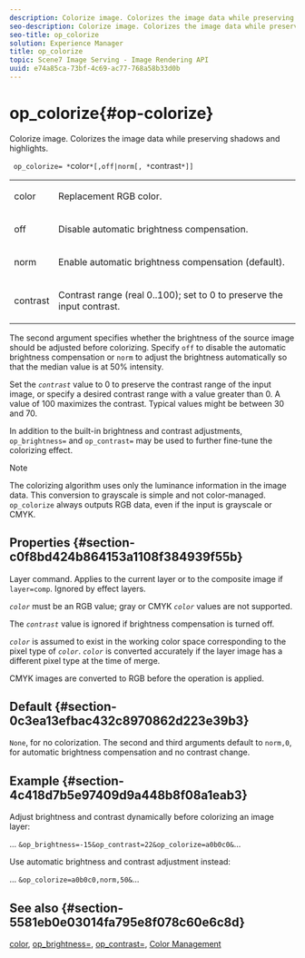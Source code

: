 ```yaml
---
description: Colorize image. Colorizes the image data while preserving shadows and highlights.
seo-description: Colorize image. Colorizes the image data while preserving shadows and highlights.
seo-title: op_colorize
solution: Experience Manager
title: op_colorize
topic: Scene7 Image Serving - Image Rendering API
uuid: e74a85ca-73bf-4c69-ac77-768a58b33d0b
---
```


# op_colorize{#op-colorize}

Colorize image. Colorizes the image data while preserving shadows and highlights.

 ` op_colorize= *`color`*[,off|norm[, *`contrast`*]]`

<table id="simpletable_768D6CDF3F734E7F89DC7AB2EAAC0C77"> 
 <tr class="strow"> 
  <td class="stentry"> <p> <span class="varname"> color </span> </p> </td> 
  <td class="stentry"> <p>Replacement RGB color. </p> </td> 
 </tr> 
 <tr class="strow"> 
  <td class="stentry"> <p> <span class="codeph"> off </span> </p> </td> 
  <td class="stentry"> <p>Disable automatic brightness compensation. </p> </td> 
 </tr> 
 <tr class="strow"> 
  <td class="stentry"> <p> <span class="codeph"> norm </span> </p> </td> 
  <td class="stentry"> <p>Enable automatic brightness compensation (default). </p> </td> 
 </tr> 
 <tr class="strow"> 
  <td class="stentry"> <p> <span class="varname"> contrast </span> </p> </td> 
  <td class="stentry"> <p>Contrast range (real 0..100); set to 0 to preserve the input contrast. </p> </td> 
 </tr> 
</table>

The second argument specifies whether the brightness of the source image should be adjusted before colorizing. Specify `off` to disable the automatic brightness compensation or `norm` to adjust the brightness automatically so that the median value is at 50% intensity.

Set the *`contrast`* value to 0 to preserve the contrast range of the input image, or specify a desired contrast range with a value greater than 0. A value of 100 maximizes the contrast. Typical values might be between 30 and 70.

In addition to the built-in brightness and contrast adjustments, `op_brightness=` and `op_contrast=` may be used to further fine-tune the colorizing effect.

>[!NOTE]
>
>The colorizing algorithm uses only the luminance information in the image data. This conversion to grayscale is simple and not color-managed. `op_colorize` always outputs RGB data, even if the input is grayscale or CMYK.

## Properties {#section-c0f8bd424b864153a1108f384939f55b}

Layer command. Applies to the current layer or to the composite image if `layer=comp`. Ignored by effect layers.

*`color`* must be an RGB value; gray or CMYK *`color`* values are not supported.

The *`contrast`* value is ignored if brightness compensation is turned off.

*`color`* is assumed to exist in the working color space corresponding to the pixel type of *`color`*. *`color`* is converted accurately if the layer image has a different pixel type at the time of merge.

CMYK images are converted to RGB before the operation is applied.

## Default {#section-0c3ea13efbac432c8970862d223e39b3}

`None`, for no colorization. The second and third arguments default to `norm,0`, for automatic brightness compensation and no contrast change.

## Example {#section-4c418d7b5e97409d9a448b8f08a1eab3}

Adjust brightness and contrast dynamically before colorizing an image layer:

… `&op_brightness=-15&op_contrast=22&op_colorize=a0b0c0&`…

Use automatic brightness and contrast adjustment instead:

… `&op_colorize=a0b0c0,norm,50&`…

## See also {#section-5581eb0e03014fa795e8f078c60e6c8d}

[color](r_is_http_color.md#reference_0FDB264A3AED4BD78451BB55311F6E93), [op_brightness=](../../../../../is-api/http-ref/image-serving-api-ref/c-http-protocol-reference/c-command-reference/r-op-brightness.md#reference-edf79dc41ae5411c80bec3ee3731c58a), [op_contrast=](../../../../../is-api/http-ref/image-serving-api-ref/c-http-protocol-reference/c-command-reference/r-op-contrast.md#reference-b26dfa9869fd43bebea0fbb8e9fe743d), [Color Management](../../../../../is-api/http-ref/image-serving-api-ref/c-http-protocol-reference/c-syntax-and-features/r-color-management.md#reference-c7e4a72d589145189f7e4bcb6b4544d7) 
